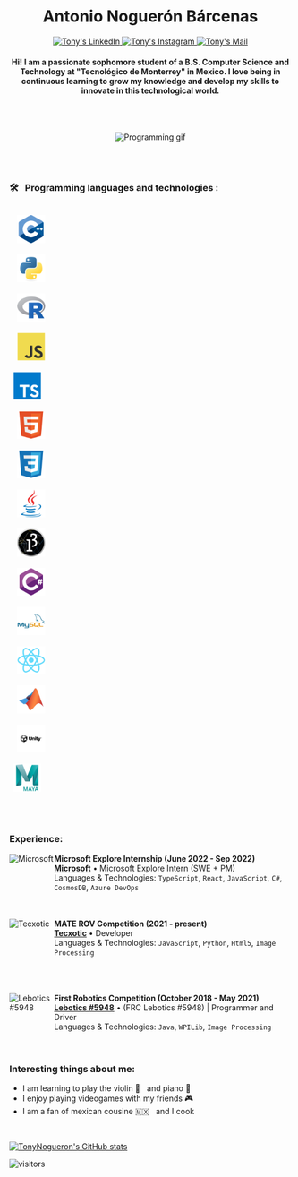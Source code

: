 
<h1 align = "center" > Antonio Noguerón Bárcenas </h1>

<p align = "center"> 
  <a href="https://www.linkedin.com/in/antonio-nogueron/">
    <img alt="Tony's LinkedIn" src="https://img.shields.io/badge/linkedin-%230077B5.svg?&style=for-the-badge&logo=linkedin&logoColor=white" height=25>
  </a>
  <a href="https://www.instagram.com/tony_nogueron/">
    <img alt="Tony's Instagram" src="https://img.shields.io/badge/instagram-%23E4405F.svg?&style=for-the-badge&logo=instagram&logoColor=white" height=25>
  </a>
  <a href="mailto:antonio.nogueron03@outlook.com">
    <img alt = "Tony's Mail" src = "https://img.shields.io/badge/Outlook-0078D4?style=for-the-badge&logo=microsoft-outlook&logoColor=white" height=25>
  </a>
</p>

<div align = "center">
  <h4>
Hi! I am a passionate sophomore student of a B.S. Computer Science and Technology at "Tecnológico de Monterrey" in Mexico. I love being in continuous learning to grow my knowledge and develop my skills to innovate in this technological world.
  </h4>
</div>

<br> </br>

<div align = "center"> 
  <img alt = "Programming gif" src = "https://raw.githubusercontent.com/abhisheknaiidu/abhisheknaiidu/master/code.gif" height = "350px">
</div>

<br> </br>
  
  ### :hammer_and_wrench: &nbsp; Programming languages and technologies :

<code>
  <img alt = "C++" height="50" src = "https://github.com/devicons/devicon/blob/master/icons/cplusplus/cplusplus-original.svg" >
</code> 
 
<code>
  <img alt = "Python" height="50" src = "https://github.com/devicons/devicon/blob/master/icons/python/python-original.svg" >
</code> 

<code>
  <img alt = "R" height="50" src = "https://github.com/devicons/devicon/blob/master/icons/r/r-original.svg" >
</code> 

<code>
  <img alt = "JavaScript" height="50" src = "https://github.com/devicons/devicon/blob/master/icons/javascript/javascript-original.svg" >
</code> 

<code>
 <img alt = "TypeScript" height = "50"src = "https://github.com/devicons/devicon/blob/master/icons/typescript/typescript-original.svg" >
</code>

<code>
  <img alt = "Html" height="50" src = "https://github.com/devicons/devicon/blob/master/icons/html5/html5-original.svg" >
</code> 

<code>
  <img alt = "Css" height="50" src = "https://github.com/devicons/devicon/blob/master/icons/css3/css3-original.svg" >
</code> 

<code> 
  <img alt = "Java" height = "50" src = "https://github.com/devicons/devicon/blob/master/icons/java/java-original.svg" >
</code>

<code> 
  <img alt = "Processing3" height = "50" src = "https://github.com/devicons/devicon/blob/master/icons/processing/processing-original.svg" >
</code>

<code> 
  <img alt = "C#" height = "50" src = "https://github.com/devicons/devicon/blob/master/icons/csharp/csharp-original.svg" >
</code>

<code> 
  <img alt = "MySQL" height = "50" src = "https://github.com/devicons/devicon/blob/master/icons/mysql/mysql-original-wordmark.svg" >
</code>

<code> 
  <img alt = "React" height = "50" src = "https://github.com/devicons/devicon/blob/master/icons/react/react-original.svg" >
</code>

<code> 
  <img alt = "Matlab" height = "50" src = "https://github.com/devicons/devicon/blob/master/icons/matlab/matlab-original.svg" >
</code>

<code> 
  <img alt = "Unity" height = "50" src = "https://github.com/devicons/devicon/blob/master/icons/unity/unity-original-wordmark.svg" >
</code>

<code>
 <img alt = "Maya" height = "50"src = "https://github.com/devicons/devicon/blob/master/icons/maya/maya-original-wordmark.svg" >
</code>
  
<br></br>



<!--
**TonyNogueron/TonyNogueron** is a ✨ _special_ ✨ repository because its `README.md` (this file) appears on your GitHub profile.
- 💬 Ask me about ...
- 📫 How to reach me: ...
- 😄 Pronouns: ...
- ⚡ Fun fact: ...
-->


### Experience:

[<img align="left" height="80px" width="80px" alt="Microsoft" src="https://github.com/benc-uk/icon-collection/blob/master/logos/microsoft-logo.svg"/>](https://www.microsoft.com/)

**Microsoft Explore Internship (June 2022 - Sep 2022)** \
[**Microsoft**](https://www.microsoft.com/) • Microsoft Explore Intern (SWE + PM)\
Languages & Technologies: `TypeScript`, `React`, `JavaScript`, `C#`, `CosmosDB`, `Azure DevOps` \
<br/>
<br/>

[<img align="left" height="90px" width="80px" alt="Tecxotic" src="https://tecxotic.com.mx/wp-content/uploads/2021/05/Logo-Tecxotic-Azul.png"/>](https://tecxotic.com.mx/)

**MATE ROV Competition (2021 - present)** \
[**Tecxotic**](https://tecxotic.com.mx/) • Developer \
Languages & Technologies: `JavaScript`, `Python`, `Html5`, `Image Processing` \
<br/>
<br/>
<br/>

[<img align="left" height="80px" width="80px" alt="Lebotics#5948" src="https://pbs.twimg.com/media/ER9_Z1HX0AAIWNJ.jpg"/>](https://www.instagram.com/lebotics_5948/?hl=es-la)

**First Robotics Competition (October 2018 - May 2021)** \
[**Lebotics #5948**](https://www.instagram.com/lebotics_5948/?hl=es-la) • (FRC Lebotics #5948) | Programmer and Driver \
Languages & Technologies: `Java`, `WPILib`, `Image Processing` \
<br/>
<br/>

### Interesting things about me:
- I am learning to play the violin :violin: &nbsp; and piano :musical_keyboard:
- I enjoy playing videogames with my friends :video_game:
- I am a fan of mexican cousine :mexico: &nbsp; and I cook

<br/>

<!--
<p align=center>  
  <img align=center src="https://github-readme-stats.vercel.app/api?username=tonynogueron&show_icons=true&theme=tokyonight&hide=stars,issues">
</p>
-->
[![TonyNogueron's GitHub stats](https://github-readme-stats.vercel.app/api?username=tonynogueron&show_icons=true&theme=tokyonight&hide=stars,issues)](https://github.com/tonynogueron/github-readme-stats)


![visitors](https://visitor-badge.glitch.me/badge?page_id=tonynogueron.tonynogueron)
